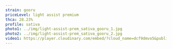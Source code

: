 ```yaml
---
strain: gooru
priceLevel: light assist premium
thca: 28.23%
profile: sativa
photo1: ../img/light-assist-prem_sativa_gooru_1.jpg
photo2: ../img/light-assist-prem_sativa_gooru_2.jpg
video1: https://player.cloudinary.com/embed/?cloud_name=dcf9dmvo5&public_id=light-dep-5_sativa_gooru_1_r23tmt&profile=flower
---
```

